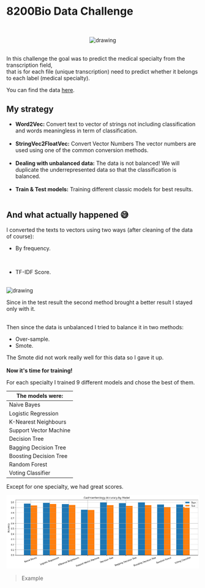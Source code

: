 # 8200Bio Data Challenge
<br/>
<p align="center">
<img src="https://images.newscientist.com/wp-content/uploads/2019/05/03155847/gettyimages-932737574-2.jpg" alt="drawing" width="800"/>
</p><br/>
In this challenge the goal was to predict the medical specialty from the transcription field,<br/>
that is for each file (unique transcription) need to predict whether it belongs to each label (medical specialty).<br/>

You can find the data [here](https://github.com/itsikshteinberger/8200Bio-Data-Challenge/blob/master/Data/data.csv).

## My strategy

* __Word2Vec:__ Convert text to vector of strings not including classification and words meaningless in term of classification.
<br/><br/>
* __StringVec2FloatVec:__ Convert Vector Numbers The vector numbers are used using one of the common conversion methods.<br/><br/>
* __Dealing with unbalanced data:__ The data is not balanced! We will duplicate the underrepresented data so that the classification is balanced.<br/><br/>
* __Train & Test models:__ Training different classic models for best results.<br/><br/>

## And what actually happened :sweat_smile:
I converted the texts to vectors using two ways (after cleaning of the data of course):
* By frequency.
<br/>

* TF-IDF Score.
<br/>
<img src="https://miro.medium.com/max/1200/1*V9ac4hLVyms79jl65Ym_Bw.jpeg" alt="drawing" width="450"/><br/>

Since in the test result the second method brought a better result I stayed only with it. <br/><br/>

Then since the data is unbalanced I tried to balance it in two methods:
* Over-sample.
* Smote.

The Smote did not work really well for this data so I gave it up.
<br/><br/>
__Now it's time for training!__  <br/>

For each specialty I trained 9 different models and chose the best of them. <br/>

The models were:  | 
------------- | 
Naive Bayes  | 
Logistic Regression  | 
K-Nearest Neighbours |
Support Vector Machine |
Decision Tree |
Bagging Decision Tree |
Boosting Decision Tree |
Random Forest |
Voting Classifier |

Except for one specialty, we had great scores.

![](https://github.com/itsikshteinberger/8200Bio-Data-Challenge/blob/master/Data/image1.png)
> Example

